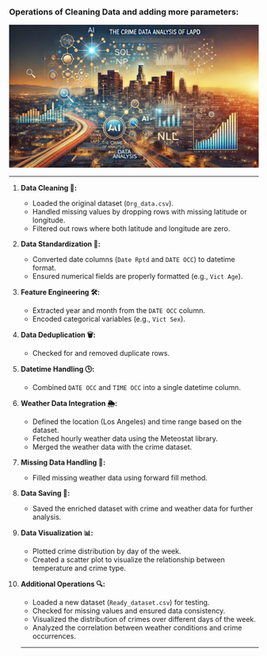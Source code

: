 ### Operations of Cleaning Data and adding more parameters:

<p align="center">
  <img width="1024" src='../Images/LAPD_IMG_04.png' alt="Logo_01">
</p>

---

1. **Data Cleaning 🧹:**
    - Loaded the original dataset (`Org_data.csv`).
    - Handled missing values by dropping rows with missing latitude or longitude.
    - Filtered out rows where both latitude and longitude are zero.

2. **Data Standardization 📏:**
    - Converted date columns (`Date Rptd` and `DATE OCC`) to datetime format.
    - Ensured numerical fields are properly formatted (e.g., `Vict Age`).

3. **Feature Engineering 🛠️:**
    - Extracted year and month from the `DATE OCC` column.
    - Encoded categorical variables (e.g., `Vict Sex`).

4. **Data Deduplication 🗑️:**
    - Checked for and removed duplicate rows.

5. **Datetime Handling 🕒:**
    - Combined `DATE OCC` and `TIME OCC` into a single datetime column.

6. **Weather Data Integration 🌦️:**
    - Defined the location (Los Angeles) and time range based on the dataset.
    - Fetched hourly weather data using the Meteostat library.
    - Merged the weather data with the crime dataset.

7. **Missing Data Handling 🚫:**
    - Filled missing weather data using forward fill method.

8. **Data Saving 💾:**
    - Saved the enriched dataset with crime and weather data for further analysis.

9. **Data Visualization 📊:**
    - Plotted crime distribution by day of the week.
    - Created a scatter plot to visualize the relationship between temperature and crime type.

10. **Additional Operations 🔍:**
    - Loaded a new dataset (`Ready_dataset.csv`) for testing.
    - Checked for missing values and ensured data consistency.
    - Visualized the distribution of crimes over different days of the week.
    - Analyzed the correlation between weather conditions and crime occurrences.

    ---